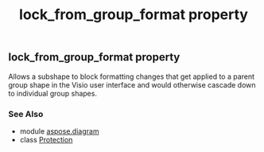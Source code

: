 ﻿---
title: lock_from_group_format property
second_title: Aspose.Diagram for Python via .NET API References
description: 
type: docs
weight: 110
url: /python-net/aspose.diagram/protection/lock_from_group_format/
is_root: false
---

## lock_from_group_format property


Allows a subshape to block formatting changes that get applied to a parent group shape in the Visio user interface and would otherwise cascade down to individual group shapes.

### See Also
* module [aspose.diagram](../../)
* class [Protection](/diagram/python-net/aspose.diagram/protection)

